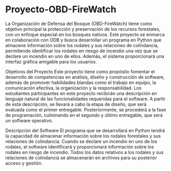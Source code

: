 # Proyecto-OBD-FireWatch

La Organización de Defensa del Bosque (OBD-FireWatch) tiene como objetivo principal la protección y preservación de los recursos forestales, con un enfoque especial en los bosques nativos. Este proyecto se enmarca en colaboración con ODB y busca desarrollar un programa en Python que almacene información sobre los rodales y sus relaciones de colindancia, permitiendo identificar los rodales en riesgo de incendio una vez que se declare un incendio en uno de ellos. Además, el sistema proporcionará una interfaz gráfica amigable para los usuarios.

Objetivos del Proyecto
Este proyecto tiene como propósito fomentar el desarrollo de competencias en análisis, diseño y construcción de software, además de promover habilidades blandas como el trabajo en equipo, la comunicación efectiva, la organización y la responsabilidad. Los estudiantes participantes en este proyecto recibirán una descripción en lenguaje natural de las funcionalidades requeridas para el software. A partir de esta descripción, se llevará a cabo la etapa de diseño, que será evaluada como el primer entregable. Posteriormente, se procederá a la fase de programación, culminando en el segundo y último entregable, que será un software operativo.

Descripción del Software
El programa que se desarrollará en Python tendrá la capacidad de almacenar información sobre los rodales forestales y sus relaciones de colindancia. Cuando se declare un incendio en uno de los rodales, el software identificará y proporcionará información sobre los rodales en riesgo de incendio. Todos los datos relativos a los rodales y sus relaciones de colindancia se almacenarán en archivos para su posterior acceso y gestión.

